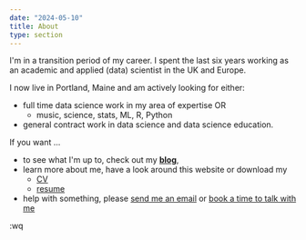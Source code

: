 ```yaml
---
date: "2024-05-10"
title: About
type: section
---
```


I'm in a transition period of my career.
I spent the last six years working as an academic and applied (data) scientist in the UK and Europe. 

I now live in Portland, Maine and am actively looking for either:

- full time data science work in my area of expertise OR 
  - music, science, stats, ML, R, Python 
- general contract work in data science and data science education.

If you want ...

* to see what I'm up to, check out my **[blog](https://davidjohnbaker.rbind.io/archives/)**,
* learn more about me, have a look around this website or download my 
  - [CV](https://davidjohnbaker.rbind.io/ref/DJB_CV_20240110.pdf) 
  - [resume](https://davidjohnbaker.rbind.io/ref/baker_resume_20240510.pdf)
* help with something, please [send me an email](mailto:davidjohnbaker1@gmail.com) or [book a time to talk with me](https://calendly.com/davidjohnbaker/office-hours)

:wq